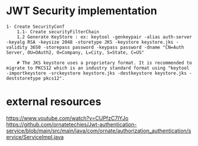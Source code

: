 # JWT Security implementation

    1- Create SecurityConf
        1.1- Create securityFilterChain
        1.2 Generate KeyStore : ex: keytool -genkeypair -alias auth-server -keyalg RSA -keysize 2048 -storetype JKS -keystore keystore.jks -validity 3650 -storepass password -keypass password -dname "CN=Auth Server, OU=OAuth2, O=Company, L=City, S=State, C=US"
        
        # The JKS keystore uses a proprietary format. It is recommended to migrate to PKCS12 which is an industry standard format using "keytool -importkeystore -srckeystore keystore.jks -destkeystore keystore.jks -deststoretype pkcs12".

# external resources
https://www.youtube.com/watch?v=CUPfzC7lYJo
https://github.com/ornatetechies/Jwt-authentication-service/blob/main/src/main/java/com/ornate/authorization_authentication/service/ServiceImpl.java